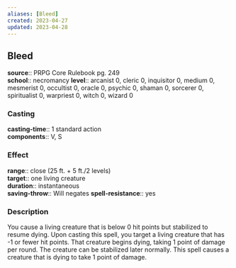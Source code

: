 ```yaml
---
aliases: [Bleed]
created: 2023-04-27
updated: 2023-04-28
---
```


## Bleed

**source**:: PRPG Core Rulebook pg. 249  
**school**:: necromancy
**level**:: arcanist 0, cleric 0, inquisitor 0, medium 0, mesmerist 0, occultist 0, oracle 0, psychic 0, shaman 0, sorcerer 0, spiritualist 0, warpriest 0, witch 0, wizard 0

### Casting

**casting-time**:: 1 standard action  
**components**:: V, S

### Effect

**range**:: close (25 ft. + 5 ft./2 levels)  
**target**:: one living creature  
**duration**:: instantaneous  
**saving-throw**:: Will negates
**spell-resistance**:: yes

### Description

You cause a living creature that is below 0 hit points but stabilized to resume dying. Upon casting this spell, you target a living creature that has -1 or fewer hit points. That creature begins dying, taking 1 point of damage per round. The creature can be stabilized later normally. This spell causes a creature that is dying to take 1 point of damage.
